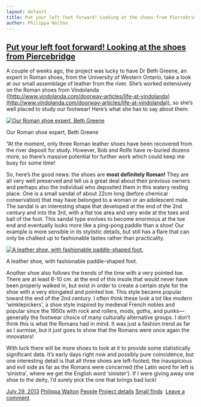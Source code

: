 ```yaml
--- 
layout: default
title: Put your left foot forward! Looking at the shoes from Piercebridge
author: Philippa Walton
---
```


[Put your left foot forward! Looking at the shoes from Piercebridge](http://finds.org.uk/blogs/blog/2013/07/29/put-your-left-foot-forward-looking-at-the-shoes-from-piercebridge/ "Link to Put your left foot forward! Looking at the shoes from Piercebridge")
---------------------------------------------------------------------------------------------------------------------------------------------------------------------------------------------------------------------------------------------------------------

A couple of weeks ago, the project was lucky to have Dr Beth Greene, an expert in Roman shoes, from the University of Western Ontario, take a look at our small assemblage of leather from the river. She’s worked extensively on the Roman shoes from Vindolanda ([http://www.vindolanda.com/doorway-articles/life-at-vindolanda](http://www.vindolanda.com/doorway-articles/life-at-vindolanda)), so she’s well placed to study our footwear! Here’s what she has to say about them:

[![Our Roman shoe expert, Beth Greene](/files/2013/07/BethGreene-218x300.jpg)](/files/2013/07/BethGreene.jpg)

Our Roman shoe expert, Beth Greene

“At the moment, only three Roman leather shoes have been recovered from the river deposit for study. However, Bob and Rolfe have re-buried dozens more, so there’s massive potential for further work which could keep me busy for some time!

So, here’s the good news: the shoes are **most definitely Roman!** They are all very well preserved and tell us a great deal about their previous owners and perhaps also the individual who deposited them in this watery resting place. One is a small sandal of about 22cm long (before chemical conservation) that may have belonged to a woman or an adolescent male. The sandal is an interesting shape that developed at the end of the 2nd century and into the 3rd, with a flat toe area and very wide at the toes and ball of the foot. This sandal type evolves to become enormous at the toe end and eventually looks more like a ping-pong paddle than a shoe! Our example is more sensible in its stylistic details, but still has a flare that can only be chalked up to fashionable tastes rather than practicality.

[![A leather shoe, with fashionable paddle-shaped foot.](/files/2013/07/1-300x198.jpg)](/files/2013/07/1.jpg)

A leather shoe, with fashionable paddle-shaped foot.

Another shoe also follows the trends of the time with a very pointed toe. There are at least 6-10 cm. at the end of this insole that would never have been properly walked in, but exist in order to create a certain style for the shoe with a very elongated and pointed toe. This style became popular toward the end of the 2nd century. I often think these look a lot like modern ‘winklepickers’, a shoe style inspired by medieval French nobles and popular since the 1950s with rock and rollers, mods, goths, and punks—generally the footwear choice of many culturally alternative groups. I don’t think this is what the Romans had in mind. It was just a fashion trend as far as I surmise, but it just goes to show that the Romans were once again the innovators!

With luck there will be more shoes to look at it to provide some statistically significant data. It’s early days right now and possibly pure coincidence, but one interesting detail is that all three shoes are left-footed, the inauspicious and evil side as far as the Romans were concerned (the Latin word for left is ‘sinistra’_,_ where we get the English word ‘sinister’). If I were giving away one shoe to the deity, I’d surely pick the one that brings bad luck!

[July 29, 2013](http://finds.org.uk/blogs/blog/2013/07/29/put-your-left-foot-forward-looking-at-the-shoes-from-piercebridge/ "9:46 am") [Philippa Walton](http://finds.org.uk/blogs/blog/author/pwalton/ "View all posts by Philippa Walton") [People](http://finds.org.uk/blogs/blog/category/people/) [Project details](http://finds.org.uk/blogs/blog/category/project-details/) [Small finds](http://finds.org.uk/blogs/blog/category/small-finds/)   [Leave a comment](http://finds.org.uk/blogs/blog/2013/07/29/put-your-left-foot-forward-looking-at-the-shoes-from-piercebridge/#respond "Comment on Put your left foot forward! Looking at the shoes from Piercebridge")